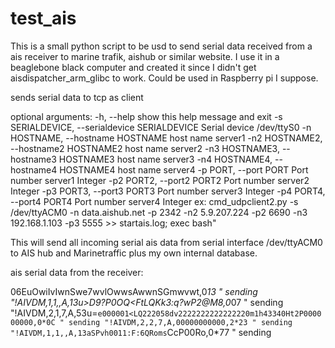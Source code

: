 # test_ais
This is a small python script to be usd to send serial data received from a ais receiver to marine trafik, aishub or similar 
website. I use it in a beaglebone black computer and created it since I didn't get aisdispatcher_arm_glibc to work. Could be used in Raspberry pi I suppose.

sends serial data to tcp as client

optional arguments:
  -h, --help            show this help message and exit
  -s SERIALDEVICE, --serialdevice SERIALDEVICE
                        Serial device /dev/ttyS0
  -n HOSTNAME, --hostname HOSTNAME
                        host name server1
  -n2 HOSTNAME2, --hostname2 HOSTNAME2
                        host name server2
  -n3 HOSTNAME3, --hostname3 HOSTNAME3
                        host name server3
  -n4 HOSTNAME4, --hostname4 HOSTNAME4
                        host name server4
  -p PORT, --port PORT  Port number server1 Integer
  -p2 PORT2, --port2 PORT2
                        Port number server2 Integer
  -p3 PORT3, --port3 PORT3
                        Port number server3 Integer
  -p4 PORT4, --port4 PORT4
                        Port number server4 Integer
ex:
cmd_udpclient2.py -s /dev/ttyACM0 -n data.aishub.net -p 2342 -n2 5.9.207.224 -p2 6690 -n3 192.168.1.103 -p3 5555 >> startais.log; exec bash"

This will send all incoming serial ais data from serial interface /dev/ttyACM0 to AIS hub and Marinetraffic plus my own internal database.

ais serial data from the receiver:

06EuOwiIvIwnSwe7wvlOwwsAwwnSGmwvwt,0*13
"
sending "!AIVDM,1,1,,A,13u>D9?P0OQ<FtLQKk3:q?wP2@M8,0*07
"
sending "!AIVDM,2,1,7,A,53u=`e000001<LQ222058dv2222222222222220m1h43340Ht2P000000000,0*0C
"
sending "!AIVDM,2,2,7,A,00000000000,2*23
"
sending "!AIVDM,1,1,,A,13aSPvh0011:F:6QRoms`CcP00Ro,0*77
"
sending




